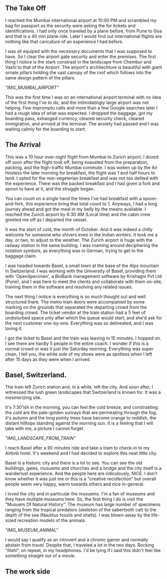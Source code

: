 ## The Take Off

I reached the Mumbai international airport at 10:00 PM and scrambled my bag for passport as the security were asking the for tickets and identifications. I had only once traveled by a plane before, from Pune to Goa and that is a 40 min plane ride. Later I would find out international flights are nothing like that caricature of an experience I had before.

I was all equiped with the necessary documents that I was supposed to have. So I clear the airport gate security and enter the premises. The first thing I notice is the stark constrast in the landscape from Chembur and Vashi to that of the Airport. The airport's architechture is beautiful with giant ornate pillars holding the vast canopy of the roof which follows into the same design pattern of the pillars.

_"IMG_MUMBAI_AIRPORT"_

This was the first time I was on an international airport terminal with no idea of the first thing I've to do, and the intimidatingly large airport was not helping. Few impromptu calls and more than a few Google searches later I had a rough idea of what was expected. I dropped the baggage, got my boarding pass, exhanged currency, cleared security check, cleared immigration, and arrived at the terminal. The anxiety had passed and I was waiting calmly for the boarding to start.


## The Arrival


This was a 10 hour over-night flight from Mumbai to Zurich airport. I dozed off soon after the flight took off, being exausted from the preparation, packing, and the high-traffic Mumbai commute. I was woken up by the Air Hostess the later morning for breakfast, the flight was 1 and half hours to land. I opted for the non-vegeterian breakfast and was not too delited with the experience. There was the packed breakfast and I had given a fork and spoon to have at it, and the struggle began.

You can count on a single hand the times I've had breakfast with a spoon-and-fork, this experience bring that total count to 1. Anyways, I had a long journey ahead and got the meal in my belly by the means available. I reached the Zurich airport by 6:30 AM (Local time) and the cabin crew greeted me off as I departed the vessel. 

It was the start of cold, the month of October. And it was indeed a chilly welcome for someone who shivers even in the Indian winters. It took me a day, or two, to adjust to the weather. The Zurich airport is huge with the railway station in the same building. I was roaming around deciphering the notation symbols, as everything was in German, trying to get to the baggage claim.

I was headed towards Basel, a small town at the base of the Alps mountain in Switzerland. I was working with the University of Basel, providing them with 'OpenSpecimen', a BioBank management software by Krishagni Pvt Ltd (Pune), and I was here to meet the clients and collaborate with them on-site, training them in the software and resolving any related issues.

The next thing I notice is everything is so much thought out and well structured there. The metro train doors were accompanied by some marking on the grounds that separated the departing crowd from the boarding crowd. The ticket vendor at the train station had a 5 feet of undisturbed space only after which the queue would start, and she'd ask for the next customer one-by-one. Everything was so delineated, and I was loving it.

I got the ticket to Basel and the train was leaving in 15 minutes. I hopped on. I see there are hardly 5 people in the entire coach. I wonder if this is a normal crowd or was it just the Saturday morning. Everything was super clean, I tell you, the white sole of my shoes were as spotless when I left after 15 days as they were when I arrived.


## Basel, Switzerland.


The train left Zurich station and, in a while, left the city. And soon after, I witnessed the lush green landscapes that Switzerland is known for. It was a mesmerizing site. 

It's 7:30'ish in the morning, you can feel the cold breeze, and constrasting the cold are the pale-golden sunrays that are permeating through the fog, it's autumn and the long pointy trees have become orange to reddish, the distant hilltops standing against the morning sun. It is a feeling that I will take with me, a picture I cannot forget.

_"IMG_LANDSCAPE_FROM_TRAIN"_

I reach Basel after a 90 minutes ride and take a tram to check-in to my Airbnb hotel. It's weekend and I had decided to explore this neat little city.

Basel is a historic city and there is a lot to see. You can see the old buildings, gates, musuems and churches and a bridge and the city itself is a wanderlust experience. And the people here are ridiculously, NICE. I don't know whether it was just me or this is a "creative recollection" but overall people seem very happy, warm towards others and nice in-general.

I loved the city and in particular the musuems. I'm a fan of museums and they have multiple museums here. So, the first thing I do is visit the "Musuem Of Natural History". The museum has large number of specimens ranging from the tropical predators (skeloton of the sabertooth cat) to the depth of the sea (Nautilus fossils and shells). I was blown-away by the life-sized recreation models of the animals.

_"IMG_MUSEUM_ANIMAL"_

I would say I qualify as an introvert and a chronic gamer and normally abstain from travel. Despite that, I traveled a lot in the two days. Rocking "_Illahi_", on repeat, in my headphones. I'd be lying if I said this didn't feel like something straight out of a movie.


## The work side

